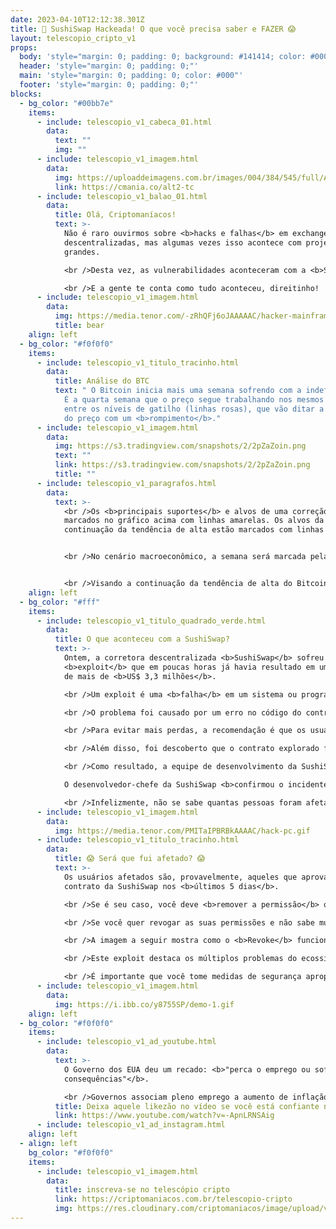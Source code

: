 ```yaml
---
date: 2023-04-10T12:12:38.301Z
title: 🚨 SushiSwap Hackeada! O que você precisa saber e FAZER 😱
layout: telescopio_cripto_v1
props:
  body: 'style="margin: 0; padding: 0; background: #141414; color: #000"'
  header: 'style="margin: 0; padding: 0;"'
  main: 'style="margin: 0; padding: 0; color: #000"'
  footer: 'style="margin: 0; padding: 0;"'
blocks:
  - bg_color: "#00bb7e"
    items:
      - include: telescopio_v1_cabeca_01.html
        data:
          text: ""
          img: ""
      - include: telescopio_v1_imagem.html
        data:
          img: https://uploaddeimagens.com.br/images/004/384/545/full/Altseason_Newsletter_final.png?1678449695
          link: https://cmania.co/alt2-tc
      - include: telescopio_v1_balao_01.html
        data:
          title: Olá, Criptomaníacos!
          text: >-
            Não é raro ouvirmos sobre <b>hacks e falhas</b> em exchanges
            descentralizadas, mas algumas vezes isso acontece com projetos
            grandes.

            <br />Desta vez, as vulnerabilidades aconteceram com a <b>SushiSwap</b>.

            <br />E a gente te conta como tudo aconteceu, direitinho!
      - include: telescopio_v1_imagem.html
        data:
          img: https://media.tenor.com/-zRhQFj6oJAAAAAC/hacker-mainframe.gif
          title: bear
    align: left
  - bg_color: "#f0f0f0"
    items:
      - include: telescopio_v1_titulo_tracinho.html
        data:
          title: Análise do BTC
          text: " O Bitcoin inicia mais uma semana sofrendo com a indefinição de mercado.
            É a quarta semana que o preço segue trabalhando nos mesmos patamares
            entre os níveis de gatilho (linhas rosas), que vão ditar a direção
            do preço com um <b>rompimento</b>."
      - include: telescopio_v1_imagem.html
        data:
          img: https://s3.tradingview.com/snapshots/2/2pZaZoin.png
          text: ""
          link: https://s3.tradingview.com/snapshots/2/2pZaZoin.png
          title: ""
      - include: telescopio_v1_paragrafos.html
        data:
          text: >-
            <br />Os <b>principais suportes</b> e alvos de uma correção estão
            marcados no gráfico acima com linhas amarelas. Os alvos da
            continuação da tendência de alta estão marcados com linhas verdes. 


            <br />No cenário macroeconômico, a semana será marcada pela divulgação da inflação americana, o <b>CPI</b>, na quarta-feira às 09:30 da manhã. Esse indicador tem o poder de balançar os mercados, dependendo do seu contexto. 


            <br />Visando a continuação da tendência de alta do Bitcoin, o melhor cenário seria uma <b>inflação abaixo da expectativa</b>.
    align: left
  - bg_color: "#fff"
    items:
      - include: telescopio_v1_titulo_quadrado_verde.html
        data:
          title: O que aconteceu com a SushiSwap?
          text: >-
            Ontem, a corretora descentralizada <b>SushiSwap</b> sofreu um
            <b>exploit</b> que em poucas horas já havia resultado em uma perda
            de mais de <b>US$ 3,3 milhões</b>. 

            <br />Um exploit é uma <b>falha</b> em um sistema ou programa que pode ser usada por <b>hackers</b> para acessar informações ou realizar ações não autorizadas, como <b>transferir saldos</b>.

            <br />O problema foi causado por um erro no código do contrato inteligente que ajuda a encontrar o melhor preço para negociação na <b>SushiSwap</b>. Foi essa falha que permitiu que os hackers explorassem a função de aprovação do contrato para <b>roubar</b> as moedas dos endereços.

            <br />Para evitar mais perdas, a recomendação é que os usuários <b>revoguem a permissão para o contrato</b>. 

            <br />Além disso, foi descoberto que o contrato explorado foi implantado em várias cadeias, incluindo <b>Ethereum, BSC, Polygon, Fantom e Avalanche</b>. 

            <br />Como resultado, a equipe de desenvolvimento da SushiSwap trabalha com equipes de segurança para mitigar o problema.

            O desenvolvedor-chefe da SushiSwap <b>confirmou o incidente</b> e aconselhou os usuários a revogar a permissão de todas as redes. 

            <br />Infelizmente, não se sabe quantas pessoas foram afetadas pelo hack, mas os desenvolvedores já trabalham para a solução e conseguiram até mesmo <b>evitar maiores roubos</b>.
      - include: telescopio_v1_imagem.html
        data:
          img: https://media.tenor.com/PMITaIPBRBkAAAAC/hack-pc.gif
      - include: telescopio_v1_titulo_tracinho.html
        data:
          title: 😱 Será que fui afetado? 😱
          text: >-
            Os usuários afetados são, provavelmente, aqueles que aprovaram o
            contrato da SushiSwap nos <b>últimos 5 dias</b>. 

            <br />Se é seu caso, você deve <b>remover a permissão</b> que você assinou para o uso da exchange na sua carteira.

            <br />Se você quer revogar as suas permissões e não sabe muito bem como pode fazer isso, uma opção são aplicações como o <b><a href="https://revoke.cash/" target="_blank">revoke.cash</a></b>. 

            <br />A imagem a seguir mostra como o <b>Revoke</b> funciona, na prática. Ao usar, lembre-se que cabe a você estudar mais sobre ele e avaliar os seus riscos e benefícios. 

            <br />Este exploit destaca os múltiplos problemas do ecossistema <b>DeFi</b>, que são frequentemente explorados por hackers em busca de lucro. 

            <br />É importante que você tome medidas de segurança apropriadas, como <b>revogar permissões e usar ferramentas de verificação de segurança</b>, para proteger seus ativos digitais.
      - include: telescopio_v1_imagem.html
        data:
          img: https://i.ibb.co/y8755SP/demo-1.gif
    align: left
  - bg_color: "#f0f0f0"
    items:
      - include: telescopio_v1_ad_youtube.html
        data:
          text: >-
            O Governo dos EUA deu um recado: <b>"perca o emprego ou sofra as
            consequências"</b>. 

            <br />Governos associam pleno emprego a aumento de inflação e para combate-la eles sobem Taxa de Juros, resultando não somente em demissões, mas também na queda de "ativos de risco" como <b>Bitcoin (BTC)</b> e outras Criptomoedas (Altcoins).
          title: Deixa aquele likezão no vídeo se você está confiante no BTC!
          link: https://www.youtube.com/watch?v=-ApnLRNSAig
      - include: telescopio_v1_ad_instagram.html
    align: left
  - align: left
    bg_color: "#f0f0f0"
    items:
      - include: telescopio_v1_imagem.html
        data:
          title: inscreva-se no telescópio cripto
          link: https://criptomaniacos.com.br/telescopio-cripto
          img: https://res.cloudinary.com/criptomaniacos/image/upload/v1662133224/telescopio/inscreva-se-telescopio.png
---
```

